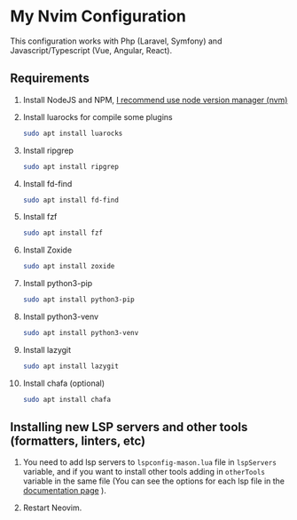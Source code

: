 # My Nvim Configuration

This configuration works with Php (Laravel, Symfony) and Javascript/Typescript (Vue, Angular, React).

## Requirements

1. Install NodeJS and NPM, [I recommend use node version manager (nvm)](https://github.com/nvm-sh/nvm)

2. Install luarocks for compile some plugins

   ```bash
   sudo apt install luarocks
   ```

3. Install ripgrep

   ```bash
   sudo apt install ripgrep
   ```

4. Install fd-find

   ```bash
   sudo apt install fd-find
   ```

5. Install fzf

   ```bash
   sudo apt install fzf
   ```

6. Install Zoxide

   ```bash
   sudo apt install zoxide
   ```

7. Install python3-pip

   ```bash
   sudo apt install python3-pip
   ```

8. Install python3-venv

   ```bash
   sudo apt install python3-venv
   ```

9. Install lazygit

   ```bash
   sudo apt install lazygit
   ```

10. Install chafa (optional)

    ```bash
    sudo apt install chafa
    ```

## Installing new LSP servers and other tools (formatters, linters, etc)

1. You need to add lsp servers to `lspconfig-mason.lua` file in `lspServers` variable, and if you want to install
   other tools adding in `otherTools` variable in the same file (You can see the options for each lsp
   file in the [documentation page](https://github.com/neovim/nvim-lspconfig/blob/master/doc/configs.md) ).

2. Restart Neovim.
